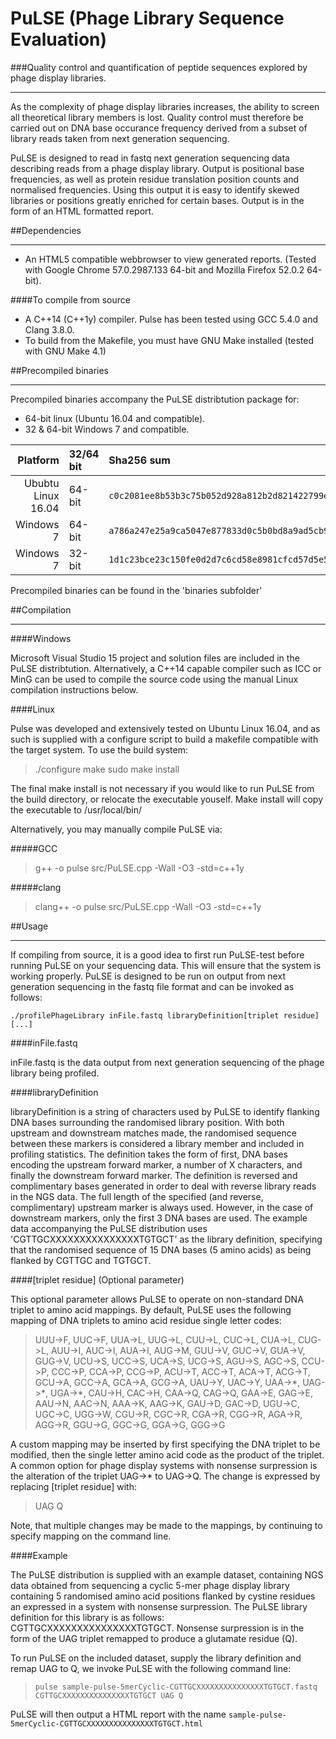 # PuLSE (Phage Library Sequence Evaluation)

###Quality control and quantification of peptide sequences explored by phage display libraries.

---

As the complexity of phage display libraries increases, the ability to screen all theoretical library members is lost. Quality control must therefore be carried out on DNA base occurance frequency derived from a subset of library reads taken from next generation sequencing.

PuLSE is designed to read in fastq next generation sequencing data describing reads from a phage display library.  Output is positional base frequencies, as well as protein residue translation position counts and normalised frequencies.  Using this output it is easy to identify skewed libraries or positions greatly enriched for certain bases.  Output is in the form of an HTML formatted report.

##Dependencies

---

- An HTML5 compatible webbrowser to view generated reports. (Tested with Google Chrome 57.0.2987.133 64-bit and Mozilla Firefox 52.0.2 64-bit).

####To compile from source

- A C++14 (C++1y) compiler.  Pulse has been tested using GCC 5.4.0 and Clang 3.8.0.
- To build from the Makefile, you must have GNU Make installed (tested with GNU Make 4.1)

##Precompiled binaries

***

Precompiled binaries accompany the PuLSE distribtution package for:

- 64-bit linux (Ubuntu 16.04 and compatible).
- 32 & 64-bit Windows 7 and compatible.

|Platform|32/64 bit|Sha256 sum |
|---:   |:---|:---|
|Ububtu Linux 16.04|64-bit|`c0c2081ee8b53b3c75b052d928a812b2d821422799ede5be4a113dfa8c4d05d1`|
|Windows 7|  64-bit|`a786a247e25a9ca5047e877833d0c5b0bd8a9ad5cb9a1588c37ab9e79b16e606`|
|Windows 7|  32-bit|`1d1c23bce23c150fe0d2d7c6cd58e8981cfcd57d5e5801f8744e6af2f1e74d15`|

Precompiled binaries can be found in the 'binaries subfolder'

##Compilation

---

####Windows

Microsoft Visual Studio 15 project and solution files are included in the PuLSE distribtution.  Alternatively, a C++14 capable compiler such as ICC or MinG can be used to compile the source code using the manual Linux compilation instructions below.

####Linux

Pulse was developed and extensively tested on Ubuntu Linux 16.04, and as such is supplied with a configure script to build a makefile compatible with the target system.  To use the build system:

>	./configure
	make
	sudo make install
	
The final make install is not necessary if you would like to run PuLSE from the build directory, or relocate the executable youself.  Make install will copy the executable to /usr/local/bin/

Alternatively, you may manually compile PuLSE via:

#####GCC

>g++ -o pulse src/PuLSE.cpp  -Wall -O3 -std=c++1y

#####clang

>clang++ -o pulse src/PuLSE.cpp  -Wall -O3 -std=c++1y

##Usage

---

If compiling from source, it is a good idea to first run PuLSE-test before running PuLSE on your sequencing data.  This will ensure that the system is working properly. PuLSE is designed to be run on output from next generation sequencing in the fastq file format and can be invoked as follows:

`./profilePhageLibrary inFile.fastq libraryDefinition[triplet residue][...]`

####inFile.fastq

inFile.fastq is the data output from next generation sequencing of the phage library being profiled.

####libraryDefinition

libraryDefinition is a string of characters used by PuLSE to identify flanking DNA bases surrounding the randomised library position.  With both upstream and downstream matches made, the randomised sequence between these markers is considered a library member and included in profiling statistics.  The definition takes the form of first, DNA bases encoding the upstream forward marker, a number of X characters, and finally the downstream forward marker.  The definition is reversed and complimentary bases generated in order to deal with reverse library reads in the NGS data.  The full length of the specified (and reverse, complimentary) upstream marker is always used.  However, in the case of downstream markers, only the first 3 DNA bases are used.  The example data accompanying the PuLSE distribution uses 'CGTTGCXXXXXXXXXXXXXXXTGTGCT' as the library definition, specifying that the randomised sequence of 15 DNA bases (5 amino acids) as being flanked by CGTTGC and TGTGCT.

####[triplet residue]  (Optional parameter)

This optional parameter allows PuLSE to operate on non-standard DNA triplet to amino acid mappings.  By default, PuLSE uses the following mapping of DNA triplets to amino acid residue single letter codes:

>UUU->F, UUC->F, UUA->L, UUG->L, CUU->L, CUC->L, CUA->L, CUG->L, AUU->I, AUC->I, AUA->I, AUG->M, GUU->V, GUC->V, GUA->V, GUG->V, UCU->S, UCC->S, UCA->S, UCG->S, AGU->S, AGC->S, CCU->P, CCC->P, CCA->P, CCG->P, ACU->T, ACC->T, ACA->T, ACG->T, GCU->A, GCC->A, GCA->A, GCG->A, UAU->Y, UAC->Y, UAA->\*, UAG->\*, UGA->\*, CAU->H, CAC->H, CAA->Q, CAG->Q, GAA->E, GAG->E, AAU->N, AAC->N, AAA->K, AAG->K, GAU->D, GAC->D, UGU->C, UGC->C, UGG->W, CGU->R, CGC->R, CGA->R, CGG->R, AGA->R, AGG->R, GGU->G, GGC->G, GGA->G, GGG->G

A custom mapping may be inserted by first specifying the DNA triplet to be modified, then the single letter amino acid code as the product of the triplet. A common option for phage display systems with nonsense surpression is the alteration of the triplet UAG->\* to UAG->Q.  The change is expressed by replacing \[triplet residue\] with:

> UAG Q

Note, that multiple changes may be made to the mappings, by continuing to specify mapping on the command line.

####Example

The PuLSE distribution is supplied with an example dataset, containing NGS data obtained from sequencing a cyclic 5-mer phage display library containing 5 randomised amino acid positions flanked by cystine residues an expressed in a system with nonsense surpression.  The PuLSE library definition for this library is as follows: CGTTGCXXXXXXXXXXXXXXXTGTGCT.  Nonsense surpression is in the form of the UAG triplet remapped to produce a glutamate residue (Q).

To run PuLSE on the included dataset, supply the library definition and remap UAG to Q, we invoke PuLSE with the following command line:

> `pulse sample-pulse-5merCyclic-CGTTGCXXXXXXXXXXXXXXXTGTGCT.fastq CGTTGCXXXXXXXXXXXXXXXTGTGCT UAG Q`

PuLSE will then output a HTML report with the name `sample-pulse-5merCyclic-CGTTGCXXXXXXXXXXXXXXXTGTGCT.html`
